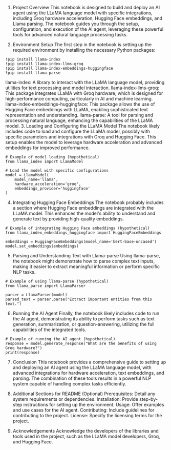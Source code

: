 1. Project Overview
This notebook is designed to build and deploy an AI agent using the LLaMA language model with specific integrations, including Groq hardware acceleration, Hugging Face embeddings, and Llama parsing. The notebook guides you through the setup, configuration, and execution of the AI agent, leveraging these powerful tools for advanced natural language processing tasks.

2. Environment Setup
The first step in the notebook is setting up the required environment by installing the necessary Python packages:

```
!pip install llama-index
!pip install llama-index-llms-groq
!pip install llama-index-embeddings-huggingface
!pip install llama-parse

```
llama-index: A library to interact with the LLaMA language model, providing utilities for text processing and model interaction.
llama-index-llms-groq: This package integrates LLaMA with Groq hardware, which is designed for high-performance computing, particularly in AI and machine learning.
llama-index-embeddings-huggingface: This package allows the use of Hugging Face embeddings with LLaMA, enabling sophisticated text representation and understanding.
llama-parse: A tool for parsing and processing natural language, enhancing the capabilities of the LLaMA model.
3. Loading and Configuring the LLaMA Model
The notebook likely includes code to load and configure the LLaMA model, possibly with specific parameters and integrations with Groq and Hugging Face. This setup enables the model to leverage hardware acceleration and advanced embeddings for improved performance.

```
# Example of model loading (hypothetical)
from llama_index import LlamaModel

# Load the model with specific configurations
model = LlamaModel(
    model_name='llama', 
    hardware_acceleration='groq', 
    embeddings_provider='huggingface'
)
```
4. Integrating Hugging Face Embeddings
The notebook probably includes a section where Hugging Face embeddings are integrated with the LLaMA model. This enhances the model's ability to understand and generate text by providing high-quality embeddings.
```
# Example of integrating Hugging Face embeddings (hypothetical)
from llama_index_embeddings_huggingface import HuggingFaceEmbeddings

embeddings = HuggingFaceEmbeddings(model_name='bert-base-uncased')
model.set_embeddings(embeddings)
```
5. Parsing and Understanding Text with Llama-parse
Using llama-parse, the notebook might demonstrate how to parse complex text inputs, making it easier to extract meaningful information or perform specific NLP tasks.
```
# Example of using llama-parse (hypothetical)
from llama_parse import LlamaParser

parser = LlamaParser(model)
parsed_text = parser.parse("Extract important entities from this text.")
```
6. Running the AI Agent
Finally, the notebook likely includes code to run the AI agent, demonstrating its ability to perform tasks such as text generation, summarization, or question-answering, utilizing the full capabilities of the integrated tools.
```
# Example of running the AI agent (hypothetical)
response = model.generate_response("What are the benefits of using Groq hardware?")
print(response)
```

7. Conclusion
This notebook provides a comprehensive guide to setting up and deploying an AI agent using the LLaMA language model, with advanced integrations for hardware acceleration, text embeddings, and parsing. The combination of these tools results in a powerful NLP system capable of handling complex tasks efficiently.

8. Additional Sections for README (Optional)
Prerequisites: Detail any system requirements or dependencies.
Installation: Provide step-by-step instructions for setting up the environment.
Usage: Offer examples and use cases for the AI agent.
Contributing: Include guidelines for contributing to the project.
License: Specify the licensing terms for the project.
9. Acknowledgements
Acknowledge the developers of the libraries and tools used in the project, such as the LLaMA model developers, Groq, and Hugging Face.
